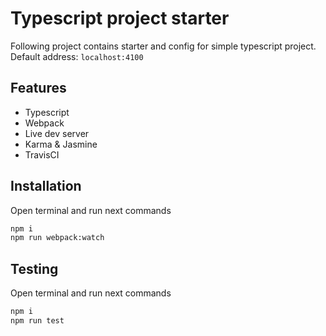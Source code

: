 # Typescript project starter

Following project contains starter and config for simple typescript project. Default address: ```localhost:4100```

## Features

* Typescript
* Webpack
* Live dev server
* Karma & Jasmine
* TravisCI

## Installation

Open terminal and run next commands

```sh
npm i
npm run webpack:watch
```

## Testing

Open terminal and run next commands

```sh
npm i
npm run test
```